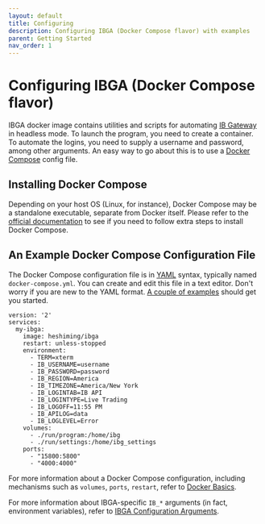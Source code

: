 ```yaml
---
layout: default
title: Configuring
description: Configuring IBGA (Docker Compose flavor) with examples
parent: Getting Started
nav_order: 1
---
```


# Configuring IBGA (Docker Compose flavor)

IBGA docker image contains utilities and scripts for automating <a href="https://www.interactivebrokers.com/en/trading/ibgateway-latest.php" target="_blank">IB Gateway</a> in headless mode. To launch the program, you need to create a container. To automate the logins, you need to supply a username and password, among other arguments. An easy way to go about this is to use a <a href="https://docs.docker.com/compose/" target="_blank">Docker Compose</a> config file.

## Installing Docker Compose

Depending on your host OS (Linux, for instance), Docker Compose may be a standalone executable, separate from Docker itself. Please refer to the <a href="https://docs.docker.com/compose/install/#install-compose" target="_blank">official documentation</a> to see if you need to follow extra steps to install Docker Compose.

## An Example Docker Compose Configuration File

The Docker Compose configuration file is in <a href="https://yaml.org/" target="_blank">YAML</a> syntax, typically named `docker-compose.yml`. You can create and edit this file in a text editor. Don't worry if you are new to the YAML format. <a href="https://docs.ansible.com/ansible/latest/reference_appendices/YAMLSyntax.html" target="_blank">A couple of examples</a> should get you started.

    version: '2'
    services:
      my-ibga:
        image: heshiming/ibga
        restart: unless-stopped
        environment:
          - TERM=xterm
          - IB_USERNAME=username
          - IB_PASSWORD=password
          - IB_REGION=America
          - IB_TIMEZONE=America/New York
          - IB_LOGINTAB=IB API
          - IB_LOGINTYPE=Live Trading
          - IB_LOGOFF=11:55 PM
          - IB_APILOG=data
          - IB_LOGLEVEL=Error
        volumes:
          - ./run/program:/home/ibg
          - ./run/settings:/home/ibg_settings
        ports:
          - "15800:5800"
          - "4000:4000"

For more information about a Docker Compose configuration, including mechanisms such as `volumes`, `ports`, `restart`, refer to [Docker Basics](../references/docker-basics.md).

For more information about IBGA-specific `IB_*` arguments (in fact, environment variables), refer to [IBGA Configuration Arguments](../references/config-args.md). 
